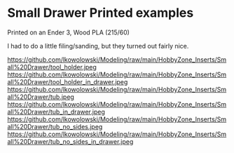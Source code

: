 # Small Drawer Printed examples
Printed on an Ender 3, Wood PLA (215/60)

I had to do a little filing/sanding, but they turned out fairly nice.

https://github.com/lkowolowski/Modeling/raw/main/HobbyZone_Inserts/Small%20Drawer/tool_holder.jpeg
https://github.com/lkowolowski/Modeling/raw/main/HobbyZone_Inserts/Small%20Drawer/tool_holder_in_drawer.jpeg
https://github.com/lkowolowski/Modeling/raw/main/HobbyZone_Inserts/Small%20Drawer/tub.jpeg
https://github.com/lkowolowski/Modeling/raw/main/HobbyZone_Inserts/Small%20Drawer/tub_in_drawer.jpeg
https://github.com/lkowolowski/Modeling/raw/main/HobbyZone_Inserts/Small%20Drawer/tub_no_sides.jpeg
https://github.com/lkowolowski/Modeling/raw/main/HobbyZone_Inserts/Small%20Drawer/tub_no_sides_in_drawer.jpeg

